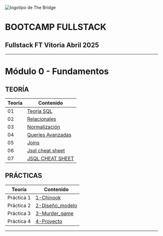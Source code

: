 ![logotipo de The Bridge](https://user-images.githubusercontent.com/27650532/77754601-e8365180-702b-11ea-8bed-5bc14a43f869.png  "logotipo de The Bridge")

# **BOOTCAMP FULLSTACK**

## Fullstack FT Vitoria Abril 2025

---

# Módulo 0 - Fundamentos

## TEORÍA

| Teoría | Contenido                                                           |
| ------ | --------------------------------------------------------------------------------------------------------------------------------------------- |
| 01 | [Teoría SQL](./Teoria/BBDD_SQL_teoría.pdf)|
| 02 | [Relacionales](./Teoria/ejemplo_relacional.md)|
| 03 | [Normalización](./Teoria/Normalizacion.md)|
| 04 | [Queries Avanzadas](./Teoria/AdvancedQueries.md)|
| 05 | [Joins](./Teoria/Joins.md)|
| 06 | [Jsql cheat sheet](./Teoria/cheatsheets/sql-cheat-sheet.pdf)|
| 07 | [JSQL CHEAT SHEET](./Teoria/cheatsheets/SQL_Complete.pdf)|


## PRÁCTICAS

| Teoría | Contenido                                                           |
| ------ | --------------------------------------------------------------------------------------------------------------------------------------------- |
| Práctica 1 | [1-Chinook](./Practica/1-Chinook/Intro_SQL.pdf)|
| Práctica 2  | [2-Diseño_modelo](./Practica/2-Diseño_modelo/EJERCICIO%20DISEÑO%20BASES%20DE%20DATOS.pdf)|
| Práctica 3  | [3-Murder_game](./Practica/3-Murder_game/Ejercicio%20SQL%20Murder.pdf)|
| Práctica 4 | [4-Proyecto](./Practica/4-Proyecto/Proyecto_BBDD.md)|

---
